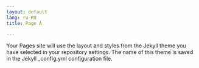 ```yaml
---
layout: default
lang: ru-RU
title: Page A

---
```


Your Pages site will use the layout and styles from the Jekyll theme you have selected in your repository settings. The name of this theme is saved in the Jekyll _config.yml configuration file.
